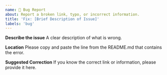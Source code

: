 ```yaml
---
name: 🐛 Bug Report
about: Report a broken link, typo, or incorrect information.
title: 'Fix: [Brief Description of Issue]'
labels: 'bug'
---
```


**Describe the issue**
A clear description of what is wrong.

**Location**
Please copy and paste the line from the README.md that contains the error.

**Suggested Correction**
If you know the correct link or information, please provide it here.